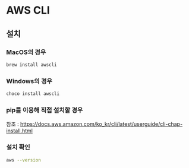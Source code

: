 # AWS CLI

## 설치

### MacOS의 경우

```bash
brew install awscli
```

### Windows의 경우

```bash
choco install awscli
```

### pip를 이용해 직접 설치할 경우

참조 : https://docs.aws.amazon.com/ko_kr/cli/latest/userguide/cli-chap-install.html

### 설치 확인

```bash
aws --version
```